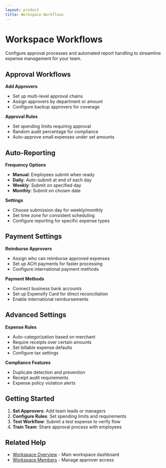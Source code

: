```yaml
---
layout: product
title: Workspace Workflows
---
```


# Workspace Workflows

Configure approval processes and automated report handling to streamline expense management for your team.

## Approval Workflows

**Add Approvers**
- Set up multi-level approval chains
- Assign approvers by department or amount
- Configure backup approvers for coverage

**Approval Rules**
- Set spending limits requiring approval
- Random audit percentage for compliance
- Auto-approve small expenses under set amounts

## Auto-Reporting

**Frequency Options**
- **Manual**: Employees submit when ready
- **Daily**: Auto-submit at end of each day
- **Weekly**: Submit on specified day
- **Monthly**: Submit on chosen date

**Settings**
- Choose submission day for weekly/monthly
- Set time zone for consistent scheduling
- Configure reporting for specific expense types

## Payment Settings

**Reimburse Approvers**
- Assign who can reimburse approved expenses
- Set up ACH payments for faster processing
- Configure international payment methods

**Payment Methods**
- Connect business bank accounts
- Set up Expensify Card for direct reconciliation
- Enable international reimbursements

## Advanced Settings

**Expense Rules**
- Auto-categorization based on merchant
- Require receipts over certain amounts
- Set billable expense defaults
- Configure tax settings

**Compliance Features**
- Duplicate detection and prevention
- Receipt audit requirements
- Expense policy violation alerts

## Getting Started

1. **Set Approvers**: Add team leads or managers
2. **Configure Rules**: Set spending limits and requirements  
3. **Test Workflow**: Submit a test expense to verify flow
4. **Train Team**: Share approval process with employees

## Related Help

- [Workspace Overview](../overview/) - Main workspace dashboard
- [Workspace Members](../members/) - Manage approver access 